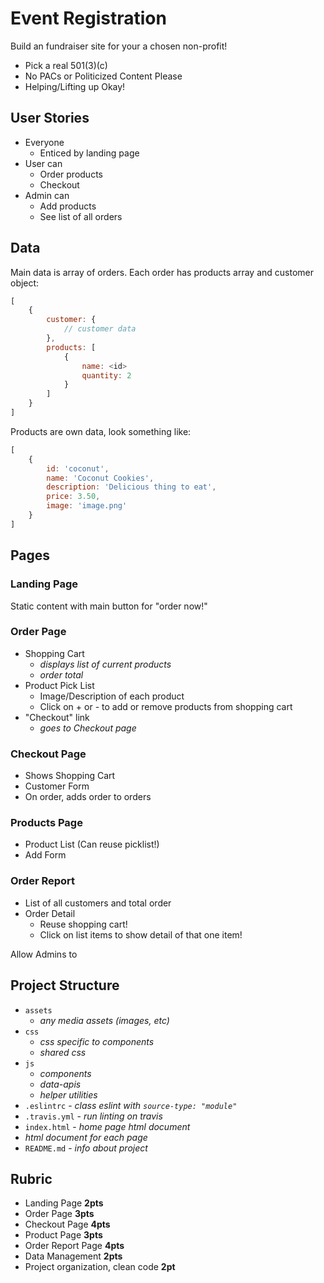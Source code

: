 # Event Registration

Build an fundraiser site for your a chosen non-profit!

* Pick a real 501(3)(c)
* No PACs or Politicized Content Please
* Helping/Lifting up Okay!

## User Stories

* Everyone
    * Enticed by landing page
* User can
    * Order products
    * Checkout
* Admin can
    * Add products
    * See list of all orders

## Data

Main data is array of orders. Each order has products array and customer object:

```js
[
    {
        customer: {
            // customer data
        },
        products: [
            {
                name: <id>
                quantity: 2
            }
        ]
    }
]
```

Products are own data, look something like:

```js
[
    {
        id: 'coconut',
        name: 'Coconut Cookies',
        description: 'Delicious thing to eat',
        price: 3.50,
        image: 'image.png'
    }
]
```

## Pages

### Landing Page

Static content with main button for "order now!"

### Order Page

* Shopping Cart
    * _displays list of current products_
    * _order total_
* Product Pick List
    * Image/Description of each product
    * Click on + or - to add or remove products from shopping cart
* "Checkout" link
    * _goes to Checkout page_

### Checkout Page

* Shows Shopping Cart
* Customer Form
* On order, adds order to orders

### Products Page

* Product List (Can reuse picklist!)
* Add Form

### Order Report

* List of all customers and total order
* Order Detail
    * Reuse shopping cart!
    * Click on list items to show detail of that one item!

Allow Admins to 

## Project Structure

* `assets`
    * _any media assets (images, etc)_
* `css`
    *  _css specific to components_
    * _shared css_
* `js`
    * _components_
    * _data-apis_
    * _helper utilities_
* `.eslintrc` - _class eslint with `source-type: "module"`_
* `.travis.yml` - _run linting on travis_
* `index.html` - _home page html document_
* _html document for each page_
* `README.md` - _info about project_

## Rubric

* Landing Page **2pts**
* Order Page **3pts**
* Checkout Page **4pts**
* Product Page **3pts**
* Order Report Page **4pts**
* Data Management **2pts**
* Project organization, clean code **2pt**